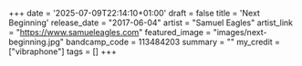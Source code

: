 +++
date = '2025-07-09T22:14:10+01:00'
draft = false
title = 'Next Beginning'
release_date = "2017-06-04"
artist = "Samuel Eagles"
artist_link = "https://www.samueleagles.com"
featured_image = "images/next-beginning.jpg"
bandcamp_code = 113484203
summary = ""
my_credit = ["vibraphone"]
tags = []
+++
